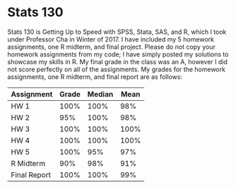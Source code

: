 # Stats 130
Stats 130 is Getting Up to Speed with SPSS, Stata, SAS, and R, which I took under Professor Cha in Winter of 2017. I have included my 5 homework assignments, one R midterm, and final project. Please do not copy your homework assignments from my code; I have simply posted my solutions to showcase my skills in R. My final grade in the class was an A, however I did not score perfectly on all of the assignments. My grades for the homework assignments, one R midterm, and final report are as follows:

|   Assignment  | Grade  | Median |  Mean  |
----------------|--------|--------|--------|
| HW 1          | 100%   | 100%   | 98%    |
| HW 2          | 95%    | 100%   | 98%    |
| HW 3          | 100%   | 100%   | 100%   |
| HW 4          | 100%   | 100%   | 100%   |
| HW 5          | 100%   | 95%    | 97%    |
| R Midterm     | 90%    | 98%    | 91%    |
| Final Report  | 100%   | 100%   | 99%    |

